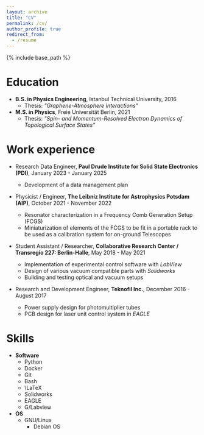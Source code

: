 ```yaml
---
layout: archive
title: "CV"
permalink: /cv/
author_profile: true
redirect_from:
  - /resume
---
```


{% include base_path %}

Education
======
* **B.S. in Physics Engineering**, Istanbul Technical University, 2016
  * Thesis: *"Graphene-Atmosphere Interactions"*
* **M.S. in Physics**, Freie Universität Berlin, 2021
  * Thesis: *"Spin- and Momentum-Resolved Electron Dynamics of Topological Surface States"*

Work experience
======
* Research Data Engineer, **Paul Drude Institute for Solid State Electronics (PDI)**, January 2023 - January 2025
  * Development of a data management plan

* Physicist / Engineer, **The Leibniz Institute for Astrophysics Potsdam (AIP)**, October 2021 - November 2022
  * Resonator characterization in a Frequency Comb Generation Setup (FCGS)
  * Miniaturization of elements of the FCGS to be fit in a portable rack to be used as a calibration system for on-ground Telescopes

* Student Assistant / Researcher, **Collaborative Research Center / Transregio 227: Berlin-Halle**, May 2018 - May 2021
  * Implementation of experimental control software with *LabView*
  * Design of various vacuum compatible parts with *Solidworks*
  * Building and testing optical and vacuum setups

* Research and Development Engineer, **Teknofil Inc.**, December 2016 - August 2017
  * Power supply design for photomultiplier tubes
  * PCB design for laser unit control system in *EAGLE*

Skills
======
* **Software**
  * Python
  * Docker
  * Git
  * Bash
  * \LaTeX
  * Solidworks
  * EAGLE
  * G/Labview
* **OS**
  * GNU/Linux
    * Debian OS

